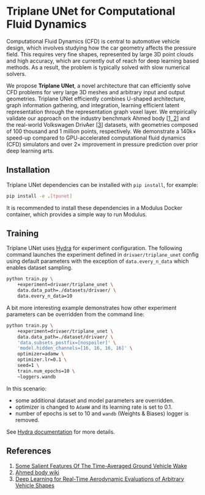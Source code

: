# Triplane UNet for Computational Fluid Dynamics

Computational Fluid Dynamics (CFD) is central to automotive vehicle design, which involves
studying how the car geometry affects the pressure field.
This requires very fine shapes, represented by large 3D point clouds and high accuracy,
which are currently out of reach for deep learning based methods.
As a result, the problem is typically solved with slow numerical solvers.

We propose **Triplane UNet**, a novel architecture that can efficiently solve CFD problems
for very large 3D meshes and arbitrary input and output geometries. Triplane UNet efficiently
combines U-shaped architecture, graph information gathering, and integration,
learning efficient latent representation through the representation graph voxel layer.
We empirically validate our approach on the industry benchmark
Ahmed body [[1, 2](#references)] and the real-world Volkswagen DrivAer [[3](#references)]
datasets, with geometries composed of 100 thousand and
1 million points, respectively. We demonstrate a 140k× speed-up compared to GPU-accelerated
computational fluid dynamics (CFD) simulators and over 2× improvement in pressure prediction
over prior deep learning arts.

## Installation

Triplane UNet dependencies can be installed with `pip install`, for example:

```bash
pip install -e .[tpunet]
```

It is recommended to install these dependencies in a Modulus Docker container,
which provides a simple way to run Modulus.

## Training

Triplane UNet uses [Hydra](https://hydra.cc/docs/intro/) for experiment configuration.
The following command launches the experiment defined in `drivaer/triplane_unet` config
using default parameters with the exception of `data.every_n_data` which enables
dataset sampling.

```bash
python train.py \
    +experiment=drivaer/triplane_unet \
    data.data_path=./datasets/drivaer/ \
    data.every_n_data=10
```

A bit more interesting example demonstrates how other experiment parameters
can be overridden from the command line:

```bash
python train.py \
    +experiment=drivaer/triplane_unet \
    data.data_path=./dataset/drivaer/ \
    'data.subsets_postfix=[nospoiler]' \
    'model.hidden_channels=[16, 16, 16, 16]' \
    optimizer=adamw \
    optimizer.lr=0.1 \
    seed=1 \
    train.num_epochs=10 \
    ~loggers.wandb
```

In this scenario:

* some additional dataset and model parameters are overridden.
* optimizer is changed to `AdamW` and its learning rate is set to 0.1.
* number of epochs is set to 10 and `wandb` (Weights & Biases) logger is removed.

See [Hydra documentation](https://hydra.cc/docs/intro) for more details.

## References

1. [Some Salient Features Of The Time-Averaged Ground Vehicle Wake](https://doi.org/10.4271/840300)
2. [Ahmed body wiki](https://www.cfd-online.com/Wiki/Ahmed_body)
3. [Deep Learning for Real-Time Aerodynamic Evaluations of Arbitrary Vehicle Shapes](https://arxiv.org/abs/2108.05798)
